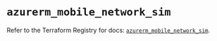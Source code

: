 # `azurerm_mobile_network_sim`

Refer to the Terraform Registry for docs: [`azurerm_mobile_network_sim`](https://registry.terraform.io/providers/hashicorp/azurerm/3.109.0/docs/resources/mobile_network_sim).
